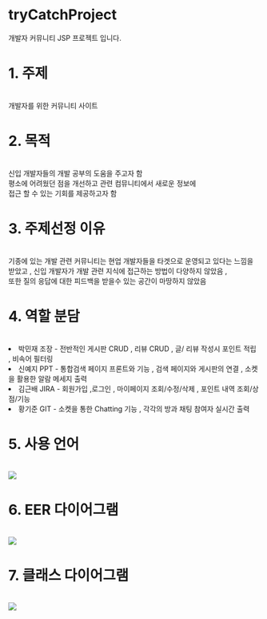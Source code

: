 # tryCatchProject
개발자 커뮤니티 JSP 프로젝트 입니다.
<h1>1. 주제</h1></br>
개발자를 위한 커뮤니티 사이트</br>
<h1>2. 목적</h1></br>
신입 개발자들의 개발 공부의 도움을 주고자 함</br>
평소에 어려웠던 점을 개선하고 관련 컴뮤니티에서 새로운 정보에</br>
접근 할 수 있는 기회를 제공하고자 함</br>
<h1>3. 주제선정 이유</h1></br>
기종에 있는 개발 관련 커뮤니티는 현업 개발자들을 타겟으로 운영되고 있다는 느낌을 받았고 , 
신입 개발자가 개발 관련 지식에 접근하는 방법이 다양하지 않았음 , </br>
또한 질의 응답에 대한 피드백을 받을수 있는 공간이 마땅하지 않았음</br>
<h1>4. 역할 분담</h1></br>
<li>박민재 조장 - 전반적인 게시판 CRUD , 리뷰 CRUD , 글/ 리뷰 작성시 포인트 적립 , 비속어 필터링</li>
<li>신예지 PPT - 통합검색 페이지 프론트와 기능 , 검색 페이지와 게시판의 연결 , 소켓을 활용한 알람 메세지 출력</li>
<li>김근배 JIRA - 회원가입 ,로그인 , 마이페이지 조회/수정/삭제 , 포인트 내역 조회/상점/기능</li>
<li>황기준 GIT - 소켓을 통한 Chatting 기능 , 각각의 방과 채팅 참여자 실시간 출력</li>
<h1>5. 사용 언어</h1></br>
<img src="https://github.com/minj2306/tryCatchProject/assets/135796939/6273dc4e-f0c4-4f4e-addf-f13307347442">
<h1>6. EER 다이어그램</h1></br>
<img src="https://github.com/minj2306/tryCatchProject/assets/135796939/1e5fb743-b547-4767-9426-4181018e904b">
<h1>7. 클래스 다이어그램</h1></br>
<img src="https://github.com/minj2306/tryCatchProject/assets/135796939/b657d9a7-e239-4f36-9d44-d8e744ebdd70">
